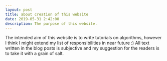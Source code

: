 ```yaml
---
layout: post
title: about creation of this website
date: 2019-05-31 2:42:00
description: The purpose of this website.
---
```

The intended aim of this website is to write tutorials on algorithms, however I think I might extend my list of responsibilities in near future :) All text written in the blog posts is subjective and my suggestion for the readers is to take it with a grain of salt.